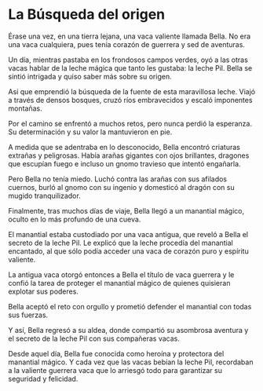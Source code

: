 # La Búsqueda del origen

Érase una vez, en una tierra lejana, una vaca valiente llamada Bella. No era una vaca cualquiera, pues tenía corazón de guerrera y sed de aventuras.

Un día, mientras pastaba en los frondosos campos verdes, oyó a las otras vacas hablar de la leche mágica que tanto les gustaba: la leche Pil. Bella se sintió intrigada y quiso saber más sobre su origen.

Así que emprendió la búsqueda de la fuente de esta maravillosa leche. Viajó a través de densos bosques, cruzó ríos embravecidos y escaló imponentes montañas.

Por el camino se enfrentó a muchos retos, pero nunca perdió la esperanza. Su determinación y su valor la mantuvieron en pie.

A medida que se adentraba en lo desconocido, Bella encontró criaturas extrañas y peligrosas. Había arañas gigantes con ojos brillantes, dragones que escupían fuego e incluso un gnomo travieso que intentó engañarla.

Pero Bella no tenía miedo. Luchó contra las arañas con sus afilados cuernos, burló al gnomo con su ingenio y domesticó al dragón con su mugido tranquilizador.

Finalmente, tras muchos días de viaje, Bella llegó a un manantial mágico, oculto en lo más profundo de una cueva.

El manantial estaba custodiado por una vaca antigua, que reveló a Bella el secreto de la leche Pil. Le explicó que la leche procedía del manantial encantado, al que sólo podía acceder una vaca de corazón puro y espíritu valiente.

La antigua vaca otorgó entonces a Bella el título de vaca guerrera y le confió la tarea de proteger el manantial mágico de quienes quisieran explotar sus poderes.

Bella aceptó el reto con orgullo y prometió defender el manantial con todas sus fuerzas.

Y así, Bella regresó a su aldea, donde compartió su asombrosa aventura y el secreto de la leche Pil con sus compañeras vacas.

Desde aquel día, Bella fue conocida como heroína y protectora del manantial mágico. Y cada vez que las vacas bebían la leche Pil, recordaban a la valiente guerrera vaca que lo arriesgó todo para garantizar su seguridad y felicidad.
